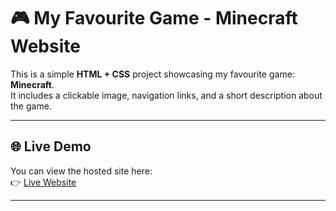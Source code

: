 # 🎮 My Favourite Game - Minecraft Website

This is a simple **HTML + CSS** project showcasing my favourite game: **Minecraft**.  
It includes a clickable image, navigation links, and a short description about the game.  

---

## 🌐 Live Demo
You can view the hosted site here:  
👉 [Live Website](https://sbp-learner.github.io/My-first-website/)  

---
